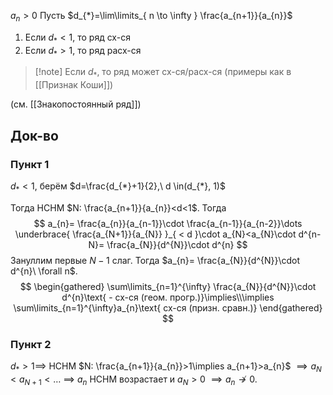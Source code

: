 $a_{n}>0$
Пусть $d_{*}=\lim\limits_{ n \to \infty } \frac{a_{n+1}}{a_{n}}$
1. Если $d_{*}<1$, то ряд сх-ся
2. Если $d_{*}>1$, то ряд расх-ся

>[!note] Если $d_{*}$, то ряд может сх-ся/расх-ся (примеры как в [[Признак Коши]])

(см. [[Знакопостоянный ряд]])
## Док-во
### Пункт 1

$d_{*}<1$, берём $d=\frac{d_{*}+1}{2},\ d \in(d_{*}, 1)$

Тогда НСНМ $N: \frac{a_{n+1}}{a_{n}}<d<1$. Тогда 
$$
a_{n}= \frac{a_{n}}{a_{n-1}}\cdot \frac{a_{n-1}}{a_{n-2}}\dots \underbrace{ \frac{a_{N+1}}{a_{N}} }_{ < d }\cdot a_{N}<a_{N}\cdot d^{n-N}= \frac{a_{N}}{d^{N}}\cdot d^{n}
$$
Зануллим первые $N-1$ слаг. Тогда $a_{n}= \frac{a_{N}}{d^{N}}\cdot d^{n}\ \forall n$. 
$$
\begin{gathered}
\sum\limits_{n=1}^{\infty} \frac{a_{N}}{d^{N}}\cdot d^{n}\text{ - сх-ся (геом. прогр.)}\implies\\\implies
\sum\limits_{n=1}^{\infty}a_{n}\text{ сх-ся (призн. сравн.)}
\end{gathered}
$$
### Пункт 2

$d_{*}>1\implies$ НСНМ $N: \frac{a_{n+1}}{a_{n}}>1\implies a_{n+1}>a_{n}$ $\implies a_{N}<a_{N+1}<\dots$ $\implies$ $a_{n}$ НСНМ возрастает и $a_{N}>0$ $\implies a_{n}\not \to 0$.